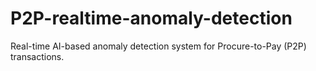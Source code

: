 # P2P-realtime-anomaly-detection
Real-time AI-based anomaly detection system for Procure-to-Pay (P2P) transactions.
